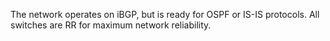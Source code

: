 The network operates on iBGP, but is ready for OSPF or IS-IS protocols.
All switches are RR for maximum network reliability.

